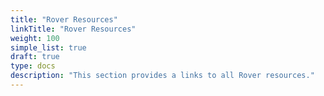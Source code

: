 ```yaml
---
title: "Rover Resources"
linkTitle: "Rover Resources"
weight: 100
simple_list: true
draft: true
type: docs
description: "This section provides a links to all Rover resources."
---
```

